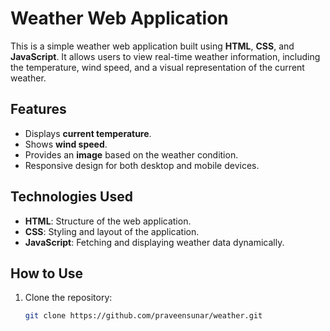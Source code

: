 # Weather Web Application

This is a simple weather web application built using **HTML**, **CSS**, and **JavaScript**. It allows users to view real-time weather information, including the temperature, wind speed, and a visual representation of the current weather.

## Features

- Displays **current temperature**.
- Shows **wind speed**.
- Provides an **image** based on the weather condition.
- Responsive design for both desktop and mobile devices.

## Technologies Used

- **HTML**: Structure of the web application.
- **CSS**: Styling and layout of the application.
- **JavaScript**: Fetching and displaying weather data dynamically.

## How to Use

1. Clone the repository:
   ```bash
   git clone https://github.com/praveensunar/weather.git
